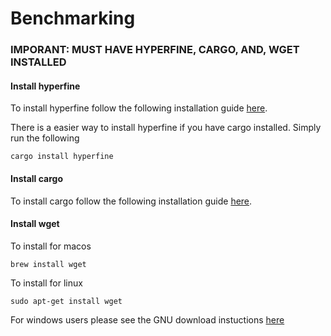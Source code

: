 # Benchmarking

### IMPORANT: MUST HAVE HYPERFINE, CARGO, AND, WGET INSTALLED

#### Install hyperfine

To install hyperfine follow the following installation guide [here](https://github.com/sharkdp/hyperfine?tab=readme-ov-file#installation).

There is a easier way to install hyperfine if you have cargo installed. Simply run the following

```
cargo install hyperfine
```

#### Install cargo

To install cargo follow the following installation guide [here](https://doc.rust-lang.org/cargo/getting-started/installation.html).

#### Install wget

To install for macos

```
brew install wget
```

To install for linux

```
sudo apt-get install wget
```

For windows users please see the GNU download instuctions [here](https://www.gnu.org/software/wget/)
